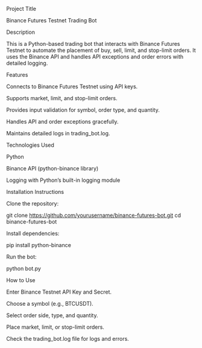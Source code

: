 Project Title

Binance Futures Testnet Trading Bot

Description

This is a Python-based trading bot that interacts with Binance Futures Testnet to automate the placement of buy, sell, limit, and stop-limit orders. It uses the Binance API and handles API exceptions and order errors with detailed logging.

Features

Connects to Binance Futures Testnet using API keys.

Supports market, limit, and stop-limit orders.

Provides input validation for symbol, order type, and quantity.

Handles API and order exceptions gracefully.

Maintains detailed logs in trading_bot.log.

Technologies Used

Python

Binance API (python-binance library)

Logging with Python’s built-in logging module

Installation Instructions

Clone the repository:

git clone https://github.com/yourusername/binance-futures-bot.git
cd binance-futures-bot


Install dependencies:

pip install python-binance


Run the bot:

python bot.py

How to Use

Enter Binance Testnet API Key and Secret.

Choose a symbol (e.g., BTCUSDT).

Select order side, type, and quantity.

Place market, limit, or stop-limit orders.

Check the trading_bot.log file for logs and errors.
